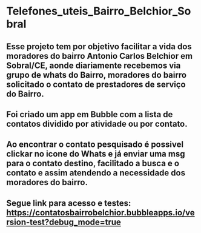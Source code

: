 # Telefones_uteis_Bairro_Belchior_Sobral

## Esse projeto tem por objetivo facilitar a vida dos moradores do bairro Antonio Carlos Belchior em Sobral/CE, aonde diariamente recebemos via grupo de whats do Bairro, moradores do bairro solicitado o contato de prestadores de serviço do Bairro.

## Foi criado  um app em Bubble com a lista de contatos dividido por atividade ou por contato.

## Ao encontrar o contato pesquisado é possivel clickar no icone do Whats e já enviar uma msg para o contato destino, facilitado a busca e o contato e assim atendendo a necessidade dos moradores do bairro.

## Segue link para acesso e testes: https://contatosbairrobelchior.bubbleapps.io/version-test?debug_mode=true

